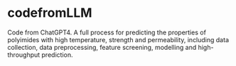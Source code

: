 # codefromLLM
Code from ChatGPT4. A full process for predicting the properties of polyimides with high temperature, strength and permeability, including data collection, data preprocessing, feature screening, modelling and high-throughput prediction.
